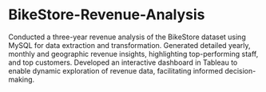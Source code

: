 # BikeStore-Revenue-Analysis
Conducted a three-year revenue analysis of the BikeStore dataset using MySQL for data extraction and transformation.
Generated detailed yearly, monthly and geographic revenue insights, highlighting top-performing staff, and top customers.
Developed an interactive dashboard in Tableau to enable dynamic exploration of revenue data, facilitating informed decision-making.
